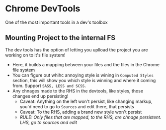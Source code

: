 # Chrome DevTools

One of the most important tools in a dev's toolbox

## Mounting Project to the internal FS

The dev tools has the option of letting you uplload the project you are working on to it's file system!

- Here, it builds a mapping between your files and the files in the Chrome file system
- You can figure out whihc annoying style is wining in `Computed Styles` section, this will show you which style is winning and where it coming from. Support `SASS, LESS and SCSS`.
- Any chnages made to the RHS in the devtools, like styles, those changes end up persisting!
  - Caveat: Anything on the left won't persist, like changing markup, you'd need to go to `Sources` and edit there, that persists
  - Caveat: To the RHS, adding a brand new style won't persist
  - *RULE: Only files that are mapped, to the RHS, are chnage persistent. LHS, go to sources and edit*
